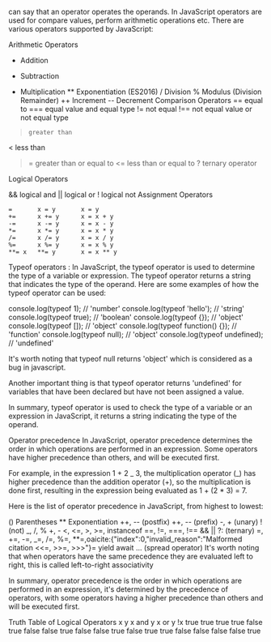 can say that an operator operates the operands. In JavaScript operators are used for compare values, perform arithmetic operations etc. There are various operators supported by JavaScript:

Arithmetic Operators
 +	Addition
 -	Subtraction
 *	Multiplication
 **	Exponentiation (ES2016)
 /	Division
 %	Modulus (Division Remainder)
 ++	Increment
 --	Decrement
Comparison Operators
  ==	equal to
  ===	equal value and equal type
  !=	not equal
  !==	not equal value or not equal type
  >	    greater than
  <	    less than
  >=	greater than or equal to
  <=	less than or equal to
  ?	    ternary operator

Logical Operators

&& logical and
|| logical or
! logical not
Assignment Operators


    =	    x = y	    x = y
    +=	    x += y	    x = x + y
    -=	    x -= y	    x = x - y
    *=	    x *= y	    x = x * y
    /=	    x /= y	    x = x / y
    %=	    x %= y	    x = x % y
    **=	x   **= y	    x = x ** y

Typeof operators : In JavaScript, the typeof operator is used to determine the type of a variable or expression. The typeof operator returns a string that indicates the type of the operand.
Here are some examples of how the typeof operator can be used:


console.log(typeof 1); // 'number'
console.log(typeof 'hello'); // 'string'
console.log(typeof true); // 'boolean'
console.log(typeof {}); // 'object'
console.log(typeof []); // 'object'
console.log(typeof function() {}); // 'function'
console.log(typeof null); // 'object'
console.log(typeof undefined); // 'undefined'

It's worth noting that typeof null returns 'object' which is considered as a bug in javascript.

Another important thing is that typeof operator returns 'undefined' for variables that have been declared but have not been assigned a value.

In summary, typeof operator is used to check the type of a variable or an expression in JavaScript, it returns a string indicating the type of the operand.

Operator precedence
In JavaScript, operator precedence determines the order in which operations are performed in an expression. Some operators have higher precedence than others, and will be executed first.

For example, in the expression 1 + 2 _ 3, the multiplication operator (_) has higher precedence than the addition operator (+), so the multiplication is done first, resulting in the expression being evaluated as 1 + (2 * 3) = 7.

Here is the list of operator precedence in JavaScript, from highest to lowest:

() Parentheses
** Exponentiation
++, -- (postfix)
++, -- (prefix)
-, + (unary)
! (not)
_, /, %
+, -
<, <=, >, >=, instanceof
==, !=, ===, !==
&&
||
?: (ternary)
=, +=, -=, _=, /=, %=, **=, ​oaicite:{"index":0,"invalid_reason":"Malformed citation <<=, >>=, >>>"}​=
yield
await
... (spread operator)
It's worth noting that when operators have the same precedence they are evaluated left to right, this is called left-to-right associativity

In summary, operator precedence is the order in which operations are performed in an expression, it's determined by the precedence of operators, with some operators having a higher precedence than others and will be executed first.

Truth Table of Logical Operators
x	y	x and y	x or y	!x
true	true	true	true	false
true	false	false	true	false
false	true	false	true	true
false	false	false	false	true